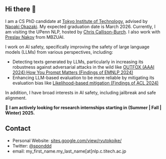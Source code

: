 ## Hi there 👋
I am a CS PhD candidate at [Tokyo Institute of Technology](https://www.titech.ac.jp/english), advised by [Naoaki Okazaki](https://www.chokkan.org/index.en.html). My expected graduation date is March 2026. Currently, I am visiting the UPenn NLP, hosted by [Chris Callison-Burch](https://www.cis.upenn.edu/~ccb/). I also work with [Preslav Nakov](https://mbzuai.ac.ae/study/faculty/preslav-nakov/) from MBZUAI.

I work on AI safety, specifically improving the safety of large language models (LLMs) from various perspectives, including:
- Detecting texts generated by LLMs, particularly in increasing its robustness against adversarial attacks in the wild like [OUTFOX (AAAI 2024)](https://arxiv.org/abs/2307.11729);[How You Prompt Matters (Findings of EMNLP 2024)](https://arxiv.org/abs/2311.08369)
- Enhancing LLM-based evaluation to be more reliable by mitigating its evaluation bias like [Likelihood-based mitigation (Findings of ACL 2024)](https://arxiv.org/abs/2402.15987)

In addition, I have broad interests in AI safety, including jailbreak and safe alignment.

📢 **I am actively looking for research internships starting in (Summer | Fall | Winter) 2025.**

## Contact
- Personal Website: [sites.google.com/view/ryutokoike/](https://sites.google.com/view/ryutokoike/)
- Twitter: [@sponddd](https://x.com/sponddd)
- email: my_first_name.my_last_name[at]nlp.c.titech.ac.jp
